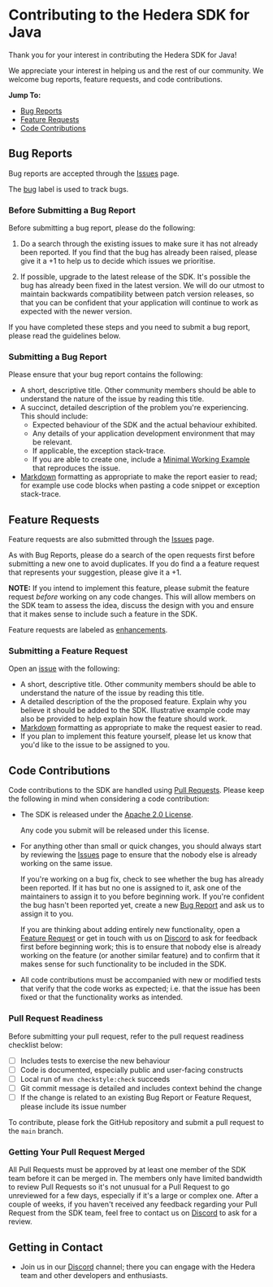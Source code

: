 # Contributing to the Hedera SDK for Java

Thank you for your interest in contributing the Hedera SDK for Java!

We appreciate your interest in helping us and the rest of our community. We welcome bug reports, feature requests, and code contributions.

__Jump To:__

* [Bug Reports](#bug-reports)
* [Feature Requests](#feature-requests)
* [Code Contributions](#code-contributions)

## Bug Reports

Bug reports are accepted through the [Issues][issues] page.

The [bug][label-bug] label is used to track bugs.

### Before Submitting a Bug Report

Before submitting a bug report, please do the following:

1. Do a search through the existing issues to make sure it has not already been reported. If you find that the bug has already been raised, please give it a +1 to help us to decide which issues we prioritise.

2. If possible, upgrade to the latest release of the SDK. It's possible the bug has already been fixed in the latest version. We will do our utmost to maintain backwards compatibility between patch version releases, so that you can be confident that your application will continue to work as expected with the newer version.

If you have completed these steps and you need to submit a bug report, please read the guidelines below.

### Submitting a Bug Report

Please ensure that your bug report contains the following:

* A short, descriptive title. Other community members should be able to understand the nature of the issue by reading this title.
* A succinct, detailed description of the problem you're experiencing. This should include:
  * Expected behaviour of the SDK and the actual behaviour exhibited.
  * Any details of your application development environment that may be relevant.
  * If applicable, the exception stack-trace.
  * If you are able to create one, include a [Minimal Working Example][mwe] that reproduces the issue.
* [Markdown][markdown] formatting as appropriate to make the report easier to read; for example use code blocks when pasting a code snippet or exception stack-trace.

## Feature Requests

Feature requests are also submitted through the [Issues][issues] page.

As with Bug Reports, please do a search of the open requests first before submitting a new one to avoid duplicates. If you do find a a feature request that represents your suggestion, please give it a +1.

__NOTE:__ If you intend to implement this feature, please submit the feature request *before* working on any code changes. This will allow members on the SDK team to assess the idea, discuss the design with you and ensure that it makes sense to include such a feature in the SDK.

Feature requests are labeled as [enhancements][label-enhancement].

### Submitting a Feature Request

Open an [issue][issues] with the following:

* A short, descriptive title. Other community members should be able to understand the nature of the issue by reading this title.
* A detailed description of the the proposed feature. Explain why you believe it should be added to the SDK. Illustrative example code may also be provided to help explain how the feature should work.
* [Markdown][markdown] formatting as appropriate to make the request easier to read.
* If you plan to implement this feature yourself, please let us know that you'd like to the issue to be assigned to you.

## Code Contributions

Code contributions to the SDK are handled using [Pull Requests][pull-requests]. Please keep the following in mind when considering a code contribution:

* The SDK is released under the [Apache 2.0 License][license].

   Any code you submit will be released under this license.

* For anything other than small or quick changes, you should always start by reviewing the [Issues][issues] page to ensure that the nobody else is already working on the same issue.

  If you're working on a bug fix, check to see whether the bug has already been reported. If it has but no one is assigned to it, ask one of the maintainers to assign it to you before beginning work. If you're confident the bug hasn't been reported yet, create a new [Bug Report](#bug-reports) and ask us to assign it to you.

  If you are thinking about adding entirely new functionality, open a [Feature Request](#feature-requests) or get in touch with us on [Discord](discord) to ask for feedback first before beginning work; this is to ensure that nobody else is already working on the feature (or another similar feature) and to confirm that it makes sense for such functionality to be included in the SDK.
* All code contributions must be accompanied with new or modified tests that verify that the code works as expected; i.e. that the issue has been fixed or that the functionality works as intended.

### Pull Request Readiness

Before submitting your pull request, refer to the pull request readiness checklist below:

* [ ] Includes tests to exercise the new behaviour
* [ ] Code is documented, especially public and user-facing constructs
* [ ] Local run of `mvn checkstyle:check` succeeds
* [ ] Git commit message is detailed and includes context behind the change
* [ ] If the change is related to an existing Bug Report or Feature Request, please include its issue number

To contribute, please fork the GitHub repository and submit a pull request to the `main` branch.

### Getting Your Pull Request Merged

All Pull Requests must be approved by at least one member of the SDK team before it can be merged in. The members only have limited bandwidth to review Pull Requests so it's not unusual for a Pull Request to go unreviewed for a few days, especially if it's a large or complex one. After a couple of weeks, if you haven't received any feedback regarding your Pull Request from the SDK team, feel free to contact us on [Discord](discord) to ask for a review.

## Getting in Contact

* Join us in our [Discord][discord] channel; there you can engage with the Hedera team and other developers and enthusiasts.

[license]: https://github.com/hashgraph/hedera-sdk-java/blob/main/LICENSE
[mwe]: https://en.wikipedia.org/wiki/Minimal_Working_Example
[markdown]: https://guides.github.com/features/mastering-markdown/
[issues]: https://github.com/hashgraph/hedera-sdk-java/issues
[pull-requests]: https://github.com/hashgraph/hedera-sdk-java/pulls
[label-bug]: https://github.com/hashgraph/hedera-sdk-java/labels/bug
[label-enhancement]: https://github.com/hashgraph/hedera-sdk-java/labels/enhancement
[discord]: https://hedera.com/discord
